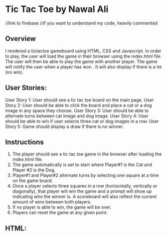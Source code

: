 # Tic Tac Toe by Nawal Ali


//link to firebase
//if you want to understand my code, heavily commented

## Overview

I rendered a tictactoe gameboard using HTML, CSS and Javascript. In order to play, the user will load the game in their browser using the index.html file. The user will then be able to play the game with another player. The game will notify the user when a player has won . It will also display if there is a tie (no win).

## User Stories:

User Story 1: User should see a tic tac toe board on the main page.
User Story 2: User should be able to click the board and place a cat or a dog image in any space they choose.
User Story 3: User should be able to alternate turns between cat image and dog image.
User Story 4: User should be able to win if user selects three cat or dog images in a row.
User Story 5: Game should display a draw if there is no winner.


## Instructions

1. The player should see a tic tac toe game in the browser after loading the index.html file.
1. The game automatically is set to start where Player#1 is the Cat and Player #2 is the Dog.
2. Player#1 and Player#2 alternate turns by selecting one square at a time on the game board.
3. Once a player selects three squares in a row (horizontally, vertically or diagonally), that player will win the game and a prompt will show up indicating who the winner is. A scoreboard will also reflect the current amount of wins between both players.
4. If no player is able to win, the game will be over.
5. Players can reset the game at any given point.








## HTML:


